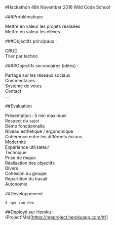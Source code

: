 #Hackathon 48h November 2016 Wild Code School  

###Problématique  

Mettre en valeur les projets réalisées  
Mettre en valeur les élèves  

###Objectifs principaux :  


CRUD  
Trier par techno  


####Objectifs secondaires (idées) :  


Partage sur les réseaux sociaux  
Commentaires  
Système de votes  
Contact  
...  


##Evaluation   

Présentation : 5 min maximum  
Respect du sujet  
Démo fonctionnelle  
Niveau esthétique / ergonomique  
Cohérence entre les différents écrans  
Modernité  
Expérience utilisateur  
Technique  
Prise de risque  
Réalisation des objectifs  
Divers  
Cohésion du groupe  
Répartition du travail  
Autonomie  

##Développement
```
$ npm run dev
```

##Deployé sur Heroku :  
(Project'Me)[https://meproject.herokuapp.com/#/]
